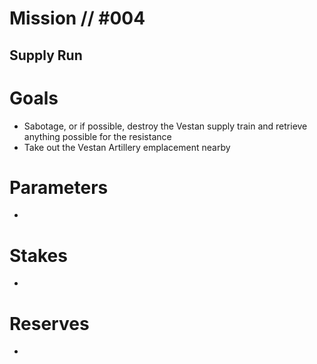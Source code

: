 # Mission // #004
## Supply Run

# Goals
- Sabotage, or if possible, destroy the Vestan supply train and retrieve anything possible for the resistance
- Take out the Vestan Artillery emplacement nearby

# Parameters
- 

# Stakes
- 

# Reserves
-

